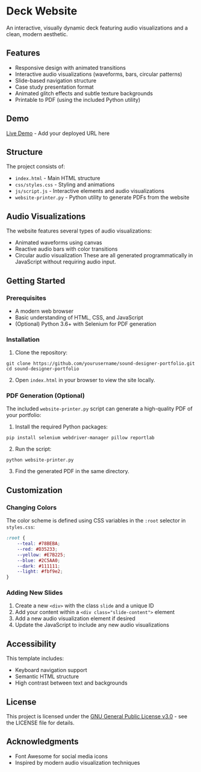 # Deck Website

An interactive, visually dynamic deck featuring audio visualizations and a clean, modern aesthetic.

## Features

- Responsive design with animated transitions
- Interactive audio visualizations (waveforms, bars, circular patterns)
- Slide-based navigation structure
- Case study presentation format
- Animated glitch effects and subtle texture backgrounds
- Printable to PDF (using the included Python utility)

## Demo

[Live Demo](https://deck.danialrami.com) - Add your deployed URL here

## Structure

The project consists of:

- `index.html` - Main HTML structure
- `css/styles.css` - Styling and animations
- `js/script.js` - Interactive elements and audio visualizations
- `website-printer.py` - Python utility to generate PDFs from the website

## Audio Visualizations

The website features several types of audio visualizations:
- Animated waveforms using canvas
- Reactive audio bars with color transitions
- Circular audio visualization
These are all generated programmatically in JavaScript without requiring audio input.

## Getting Started

### Prerequisites

- A modern web browser
- Basic understanding of HTML, CSS, and JavaScript
- (Optional) Python 3.6+ with Selenium for PDF generation

### Installation

1. Clone the repository:
```
git clone https://github.com/yourusername/sound-designer-portfolio.git
cd sound-designer-portfolio
```

2. Open `index.html` in your browser to view the site locally.

### PDF Generation (Optional)

The included `website-printer.py` script can generate a high-quality PDF of your portfolio:

1. Install the required Python packages:
```
pip install selenium webdriver-manager pillow reportlab
```

2. Run the script:
```
python website-printer.py
```

3. Find the generated PDF in the same directory.

## Customization

### Changing Colors

The color scheme is defined using CSS variables in the `:root` selector in `styles.css`:

```css
:root {
    --teal: #78BEBA;
    --red: #D35233;
    --yellow: #E7B225;
    --blue: #2C5AA0;
    --dark: #111111;
    --light: #fbf9e2;
}
```

### Adding New Slides

1. Create a new `<div>` with the class `slide` and a unique ID
2. Add your content within a `<div class="slide-content">` element
3. Add a new audio visualization element if desired
4. Update the JavaScript to include any new audio visualizations

## Accessibility

This template includes:
- Keyboard navigation support
- Semantic HTML structure
- High contrast between text and backgrounds

## License

This project is licensed under the [GNU General Public License v3.0](LICENSE) - see the LICENSE file for details.

## Acknowledgments

- Font Awesome for social media icons
- Inspired by modern audio visualization techniques
